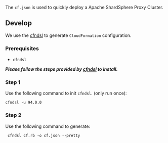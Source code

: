 The `cf.json` is used to quickly deploy a Apache ShardSphere Proxy Cluster.


## Develop

We use the [cfndsl]('https://github.com/cfndsl/cfndsl') to generate `CloudFormation` configuration. 

### Prerequisites
* `cfndsl`

***Please follow the steps provided by [cfndsl]('https://github.com/cfndsl/cfndsl') to install.***

### Step 1

Use the following command to init `cfndsl`. (only run once):
```shell
cfndsl -u 94.0.0
```

### Step 2

Use the following command to generate:
```shell
 cfndsl cf.rb -o cf.json --pretty
```